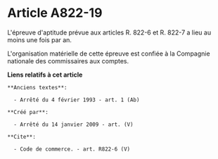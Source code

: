 # Article A822-19

L'épreuve d'aptitude prévue aux articles R. 822-6 et R. 822-7 a lieu au moins une fois par an.

L'organisation matérielle de cette épreuve est confiée à la Compagnie nationale des commissaires aux comptes.

**Liens relatifs à cet article**

	**Anciens textes**:

	  - Arrêté du 4 février 1993 - art. 1 (Ab)

	**Créé par**:

	  - Arrêté du 14 janvier 2009 - art. (V)

	**Cite**:

	  - Code de commerce. - art. R822-6 (V)
